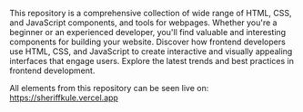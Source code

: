 This repository is a comprehensive collection of wide range of HTML, CSS, and JavaScript components, and tools for webpages. Whether you're a beginner or an experienced developer, you'll find valuable and interesting components for building your website. Discover how frontend developers use HTML, CSS, and JavaScript to create interactive and visually appealing interfaces that engage users. Explore the latest trends and best practices in frontend development.

All elements from this repository can be seen live on:
https://sheriffkule.vercel.app
